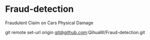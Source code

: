# Fraud-detection
Fraudulent Claim on Cars Physical Damage

git remote set-url origin git@github.com:QihuaW/Fraud-detection.git
